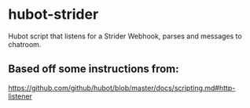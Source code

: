 hubot-strider
=============

Hubot script that listens for a Strider Webhook, parses and messages to chatroom.



Based off some instructions from:
---------------------------------
https://github.com/github/hubot/blob/master/docs/scripting.md#http-listener
